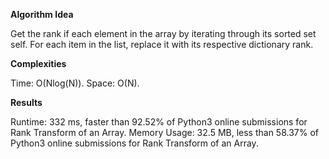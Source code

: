 **Algorithm Idea**

Get the rank if each element in the array 
by iterating through its sorted set self.
For each item in the list, replace it with its 
respective dictionary rank. 

**Complexities**

Time: O(Nlog(N)).
Space: O(N).

**Results**

Runtime: 332 ms, faster than 92.52% of Python3 online submissions for Rank Transform of an Array.
Memory Usage: 32.5 MB, less than 58.37% of Python3 online submissions for Rank Transform of an Array.
